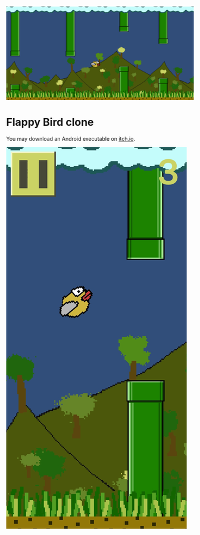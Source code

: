![Banner image](Screenshots/banner.png?raw=true)

# Flappy Bird clone

You may download an Android executable on [itch.io](https://snma.itch.io/flappybird-clone).

![Gameplay screenshot](Screenshots/play_1.jpg)
